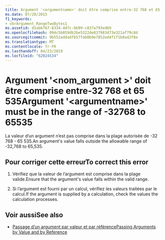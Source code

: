 ```yaml
---
title: Argument '<argumentname>' doit être comprise entre-32 768 et 65 535
ms.date: 07/20/2015
f1_keywords:
- vbrArgument_RangeTwoBytes1
ms.assetid: d1ab6767-8334-4d7c-bb99-c837a793ed69
ms.openlocfilehash: 894c5b059db2be5322de837983d73e321af79c8d
ms.sourcegitcommit: 9b552addadfb57fab0b9e7852ed4f1f1b8a42f8e
ms.translationtype: MT
ms.contentlocale: fr-FR
ms.lasthandoff: 04/23/2019
ms.locfileid: "62024534"
---
```

# <a name="argument-argumentname-must-be-in-the-range-of--32768-to-65535"></a><span data-ttu-id="54545-102">Argument '\<nom_argument >' doit être comprise entre-32 768 et 65 535</span><span class="sxs-lookup"><span data-stu-id="54545-102">Argument '\<argumentname>' must be in the range of -32768 to 65535</span></span>
<span data-ttu-id="54545-103">La valeur d’un argument n’est pas comprise dans la plage autorisée de -32 768 - 65 535.</span><span class="sxs-lookup"><span data-stu-id="54545-103">An argument's value falls outside the allowable range of -32,768 to 65,535.</span></span>  
  
## <a name="to-correct-this-error"></a><span data-ttu-id="54545-104">Pour corriger cette erreur</span><span class="sxs-lookup"><span data-stu-id="54545-104">To correct this error</span></span>  
  
1. <span data-ttu-id="54545-105">Vérifiez que la valeur de l’argument est comprise dans la plage valide.</span><span class="sxs-lookup"><span data-stu-id="54545-105">Ensure that the argument's value falls within the valid range.</span></span>  
  
2. <span data-ttu-id="54545-106">Si l’argument est fourni par un calcul, vérifiez les valeurs traitées par le calcul.</span><span class="sxs-lookup"><span data-stu-id="54545-106">If the argument is supplied by a calculation, check the values the calculation processes.</span></span>  
  
## <a name="see-also"></a><span data-ttu-id="54545-107">Voir aussi</span><span class="sxs-lookup"><span data-stu-id="54545-107">See also</span></span>

- [<span data-ttu-id="54545-108">Passage d’un argument par valeur et par référence</span><span class="sxs-lookup"><span data-stu-id="54545-108">Passing Arguments by Value and by Reference</span></span>](../../visual-basic/programming-guide/language-features/procedures/passing-arguments-by-value-and-by-reference.md)
